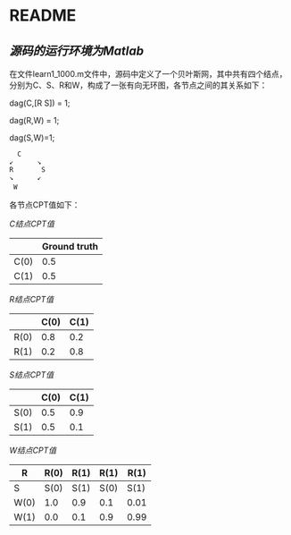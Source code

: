 # README


## *源码的运行环境为Matlab*

在文件learn1_1000.m文件中，源码中定义了一个贝叶斯网，其中共有四个结点，分别为C、S、R和W，构成了一张有向无环图，各节点之间的其关系如下：

dag(C,[R S]) = 1;

dag(R,W) = 1;

dag(S,W)=1;

`	C     `  
`↙		↘`  
`R		 S`  
`↘		↙`  
​`	W     `  


各节点CPT值如下：

*C结点CPT值*
 
 |   |   Ground truth
 ---- | -----  
 C(0)  | 0.5  
 C(1)  | 0.5  
 
 *R结点CPT值*
 
 |    | C(0)  | C(1)
 ---- | ----- | ------  
 R(0)  | 0.8 | 0.2 
 R(1)  | 0.2 | 0.8 
 
  *S结点CPT值*
 
 |    | C(0)  | C(1)
 ---- | ----- | ------  
 S(0)  | 0.5 | 0.9 
 S(1)  | 0.5 | 0.1 
 
   *W结点CPT值*
 
 |  R  | R(0) | R(1) | R(1) | R(1) 
  | ---- | ----- | ------ | ------| ------
 |  S  | S(0) | S(1) | S(0) | S(1) 
 | W(0)  | 1.0 | 0.9 | 0.1 | 0.01 
 | W(1)  | 0.0 | 0.1 | 0.9 | 0.99 
 

 
 

